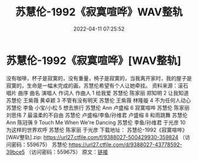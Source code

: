 ﻿---
title: 苏慧伦-1992《寂寞喧哗》WAV整轨
date: 2022-04-11 07:25:52
categories: WAV车载音乐、镜像
tags: 国语流行
---
# 苏慧伦-1992《寂寞喧哗》[WAV整轨]

没有咖啡，杯子是寂寞的，没有重量，椅子是寂寞的，当我离开家时，我的屋子是寂寞的，生命是一幅未完成的画，苏慧伦希望有个人让她牵挂。
资料来源：滚石唱片
曲序 曲名 演唱人 作词人 作曲人
1 给我爱 苏慧伦 陈家丽 郑知明
2 让我知道 苏慧伦 王紫薇 黄卓颖
3 不管有没有明天 苏慧伦 王紫薇
林隆璇
4 不为任何人动心 苏慧伦 李鱼
小宝/小松
5 想去旅行 苏慧伦 Ann 卢盛榕
6 寂寞喧哗 苏慧伦 陈家丽 刘思伟
7 最温柔的不自由 苏慧伦 卢盛榕/李鱼/孙维君
卢盛榕
8 和雨跳舞 苏慧伦 Ann 陈冠蒨
9 Touch Me When We're Dancing 苏慧伦 李鱼/孙维君
于光彦
10 为这样的世界欢呼 苏慧伦 陈家丽 于光彦
下载地址：
苏慧伦-1992《寂寞喧哗》[WAV整轨].zip: https://url27.ctfile.com/f/9388027-500429930-359824
（访问密码：559675）
苏慧伦
https://url27.ctfile.com/d/9388027-43778592-39bce5
（访问密码：559675）
原文：[链接](https://blog.sina.com.cn/s/blog_1647c7e7601030wlz.html)